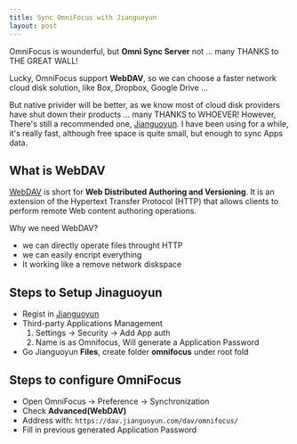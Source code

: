 ```yaml
---
title: Sync OmniFocus with Jianguoyun
layout: post
---
```


OmniFocus is wounderful, but **Omni Sync Server** not ... many THANKS to THE GREAT WALL!

Lucky, OmniFocus support **WebDAV**, so we can choose a faster network cloud disk solution, like Box, Dropbox, Google Drive ...

But native privider will be better, as we know most of cloud disk providers have shut down their products ... many THANKS to WHOEVER! However, There's still a recommended one, [Jianguoyun](https://www.jianguoyun.com/). I have been using for a while, it's really fast, although free space is quite small, but enough to sync Apps data.

## What is WebDAV

[WebDAV](https://en.wikipedia.org/wiki/WebDAV) is short for **Web Distributed Authoring and Versioning**. It is an extension of the Hypertext Transfer Protocol (HTTP) that allows clients to perform remote Web content authoring operations.

Why we need WebDAV? 

* we can directly operate files throught HTTP
* we can easily encript everything
* It working like a remove network diskspace

## Steps to Setup Jinaguoyun

* Regist in [Jianguoyun](https://www.jianguoyun.com/d/signup)
* Third-party Applications Management
	1. Settings -> Security -> Add App auth
	2. Name is as Omnifocus, Will generate a Application Password
* Go Jianguoyun **Files**, create folder **omnifocus** under root fold


## Steps to configure OmniFocus

* Open OmniFocus -> Preference -> Synchronization
* Check **Advanced(WebDAV)**
* Address with: ```https://dav.jianguoyun.com/dav/omnifocus/```
* Fill in previous generated Application Password


